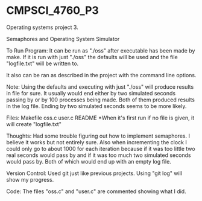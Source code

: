 # CMPSCI_4760_P3
Operating systems project 3.

Semaphores and Operating System Simulator

To Run Program:
	It can be run as "./oss" after executable has been made by make. If it is run with just "./oss" the defaults will be used and the  file "logfile.txt" will be written to.

It also can be ran as described in the project with the command line options.
	
Note: 
	Using the defaults and executing with just "./oss" will produce results in file for 
	sure. It usually would end either by two simulated seconds passing by or by 100 processes 
	being made. Both of them produced results in the log file. Ending by two simulated 
	seconds seems to be more likely.
	
Files:
	Makefile
	oss.c
	user.c
	README
	*When it's first run if no file is given, it will create "logfile.txt"
	
Thoughts:
	Had some trouble figuring out how to implement semaphores. I believe it works but 
	not entirely sure. Also when incrementing the clock I could only go to about 1000 
	for each iteration because if it was too little two real seconds would pass by and 
	if it was too much two simulated seconds would pass by. Both of which would end up 
	with an empty log file.
	
Version Control:
	Used git just like previous projects. Using "git log" will show my progress.
	
Code:
	The files "oss.c" and "user.c" are commented showing what I did.
